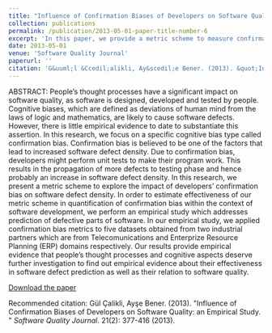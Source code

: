 ```yaml
---
title: "Influence of Confirmation Biases of Developers on Software Quality: an Empirical Study"
collection: publications
permalink: /publication/2013-05-01-paper-title-number-6
excerpt: 'In this paper, we provide a metric scheme to measure confirmatory behaviour of software developers (i.e., confirmation bias) during their daily practices (e.g., unit testing). In order to assess the effectiveness of the metrics scheme, we perform an empirical study to predict defective parts of software.'
date: 2013-05-01
venue: 'Software Quality Journal'
paperurl: ''
citation: 'G&uuml;l &Ccedil;alikli, Ay&scedil;e Bener. (2013). &quot;Influence of Confirmation Biases of Developers on Software Quality: an Empirical Study. &quot; <i>Software Quality Journal</i>. 21(2): 377-416 (2013).'
---
```


ABSTRACT: People’s thought processes have a significant impact on software quality, as software is designed, developed and tested by people. Cognitive biases, which are defined as deviations of human mind from the laws of logic and mathematics, are likely to cause software defects. However, there is little empirical evidence to date to substantiate this assertion. In this research, we focus on a specific cognitive bias type called confirmation bias. Confirmation bias is believed to be one of the factors that lead to increased software defect density. Due to confirmation bias, developers might perform unit tests to make their program work. This results in the propagation of more defects to testing phase and hence probably an increase in software defect density. In this research, we present a metric scheme to explore the impact of developers’ confirmation bias on software defect density. In order to estimate effectiveness of our metric scheme in quantification of confirmation bias within the context of software development, we perform an empirical study which addresses prediction of defective parts of software. In our empirical study, we applied confirmation bias metrics to five datasets obtained from two industrial partners which are from Telecomunications and Enterprize Resource Planning (ERP) domains respectively. Our results provide empirical evidence that people’s thought processes and cognitive aspects deserve further
investigation to find out empirical evidence about their effectiveness in software defect prediction as well as their relation to software quality.

[Download the paper](https://gulcalikli.github.io/files/SQJ2013.pdf)


Recommended citation: G&uuml;l &Ccedil;alikli, Ay&#x015F;e Bener. (2013). &quot;Influence of Confirmation Biases of Developers on Software Quality: an Empirical Study. &quot; <i>Software Quality Journal</i>. 21(2): 377-416 (2013).


